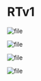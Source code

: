 # RTv1

![file](https://github.com/mhedeon/RTv1/blob/master/screenshots/screenshot1.jpg)

![file](https://github.com/mhedeon/RTv1/blob/master/screenshots/screenshot2.jpg)

![file](https://github.com/mhedeon/RTv1/blob/master/screenshots/screenshot3.jpg)

![file](https://github.com/mhedeon/RTv1/blob/master/screenshots/screenshot4.jpg)

